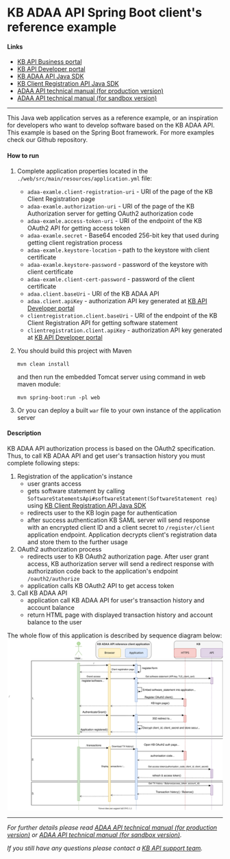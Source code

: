 # KB ADAA API Spring Boot client's reference example

#### Links
* [KB API Business portal](https://www.kb.cz/api)
* [KB API Developer portal](https://api.kb.cz/open/apim/store)
* [KB ADAA API Java SDK](https://github.com/komercka/adaa-client)
* [KB Client Registration API Java SDK](https://github.com/komercka/client-registration-client)
* [ADAA API technical manual (for production version)](https://www.kb.cz/getmedia/ffc70c65-cc28-4809-ad47-22b7b4361ce5/ADAA_Technical_manual_EN.pdf.aspx)
* [ADAA API technical manual (for sandbox version)](https://www.kb.cz/getmedia/3662e39f-04af-4872-bf02-eda9c05a0c11/API_Sandbox_Account-Direct-Access-API-Manual_EN.pdf.aspx)

---

This Java web application serves as a reference example, or an inspiration for developers who want to develop software based on the KB ADAA API. 
This example is based on the Spring Boot framework. For more examples check our Github repository.

#### How to run
1. Complete application properties located 
in the `./web/src/main/resources/application.yml` file:
    * `adaa-examle.client-registration-uri` - URI of the page of the KB Client Registration page
    * `adaa-examle.authorization-uri` - URI of the page of the KB Authorization server for getting OAuth2 authorization code
    * `adaa-examle.access-token-uri` - URI of the endpoint of the KB OAuth2 API for getting access token
    * `adaa-examle.secret` - Base64 encoded 256-bit key that used during getting client registration process
    * `adaa-examle.keystore-location` - path to the keystore with client certificate
    * `adaa-examle.keystore-password` - password of the keystore with client certificate
    * `adaa-examle.client-cert-password` - password of the client certificate
    * `adaa.client.baseUri` - URI of the KB ADAA API
    * `adaa.client.apiKey` - authorization API key generated at [KB API Developer portal](https://api.kb.cz/open/apim/store)
    * `clientregistration.client.baseUri` - URI of the endpoint of the KB Client Registration API for getting software statement
    * `clientregistration.client.apiKey` - authorization API key generated at [KB API Developer portal](https://api.kb.cz/open/apim/store)
    
2. You should build this project with Maven
    ```
    mvn clean install
    ```
    and then run the embedded Tomcat server using command in web maven module:
    ```
    mvn spring-boot:run -pl web
    ```
3. Or you can deploy a built `war` file to your own instance of the application server

#### Description
KB ADAA API authorization process is based on the OAuth2 specification. 
Thus, to call KB ADAA API and get user's transaction history you must complete following steps:
1. Registration of the application's instance
    * user grants access
    * gets software statement by calling `SoftwareStatementsApi#softwareStatement(SoftwareStatement req)` using [KB Client Registration API Java SDK](https://github.com/komercka/client-registration-client)
    * redirects user to the KB login page for authentication
    * after success authentication KB SAML server will send response with an encrypted client ID and a client secret to `/register/client` application endpoint. 
    Application decrypts client's registration data and store them to the further usage
2. OAuth2 authorization process
    * redirects user to KB OAuth2 authorization page. After user grant access, KB authorization server 
    will send a redirect response with authorization code back to the application's endpoint `/oauth2/authorize`
    * application calls KB OAuth2 API to get access token
3. Call KB ADAA API
    * application call KB ADAA API for user's transaction history and account balance
    * return HTML page with displayed transaction history and account balance to the user

The whole flow of this application is described by sequence diagram below:
![ADAA API example application (sequence diagram)](adaa-example-sequence-diagram.svg "ADAA API example application (sequence diagram)")

---
*For further details please read [ADAA API technical manual (for production version)](https://www.kb.cz/getmedia/ffc70c65-cc28-4809-ad47-22b7b4361ce5/ADAA_Technical_manual_EN.pdf.aspx) 
or [ADAA API technical manual (for sandbox version)](https://www.kb.cz/getmedia/3662e39f-04af-4872-bf02-eda9c05a0c11/API_Sandbox_Account-Direct-Access-API-Manual_EN.pdf.aspx).*

*If you still have any questions please contact a [KB API support team](mailto:api@kb.cz).*



